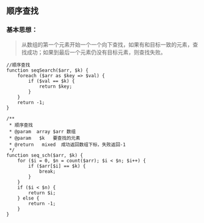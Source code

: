 ## 顺序查找
### 基本思想：
 
> 从数组的第一个元素开始一个一个向下查找，如果有和目标一致的元素，查找成功；如果到最后一个元素仍没有目标元素，则查找失败。


```
//顺序查找
function seqSearch($arr, $k) {
    foreach ($arr as $key => $val) {
        if ($val == $k) {
            return $key;
        }
    }
    return -1;
}

/**
 * 顺序查找
 * @param  array $arr 数组
 * @param   $k   要查找的元素
 * @return   mixed  成功返回数组下标，失败返回-1
 */
function seq_sch($arr, $k) {
    for ($i = 0, $n = count($arr); $i < $n; $i++) {
        if ($arr[$i] == $k) {
            break;
        }
    }
    if ($i < $n) {
        return $i;
    } else {
        return -1;
    }
}

```
